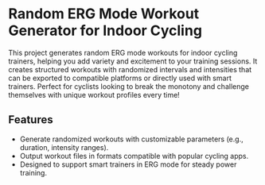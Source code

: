 # Random ERG Mode Workout Generator for Indoor Cycling

This project generates random ERG mode workouts for indoor cycling trainers, helping you add variety and excitement to your training sessions. It creates structured workouts with randomized intervals and intensities that can be exported to compatible platforms or directly used with smart trainers. Perfect for cyclists looking to break the monotony and challenge themselves with unique workout profiles every time!

## Features
- Generate randomized workouts with customizable parameters (e.g., duration, intensity ranges).
- Output workout files in formats compatible with popular cycling apps.
- Designed to support smart trainers in ERG mode for steady power training.
